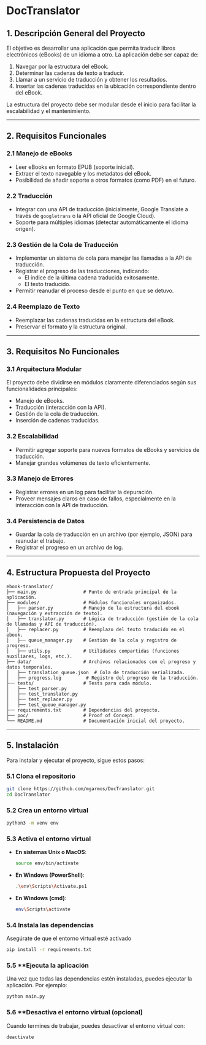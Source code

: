 
# DocTranslator

## 1. **Descripción General del Proyecto**

El objetivo es desarrollar una aplicación que permita traducir libros electrónicos (eBooks) de un idioma a otro. La aplicación debe ser capaz de:

1. Navegar por la estructura del eBook.
2. Determinar las cadenas de texto a traducir.
3. Llamar a un servicio de traducción y obtener los resultados.
4. Insertar las cadenas traducidas en la ubicación correspondiente dentro del eBook.

La estructura del proyecto debe ser modular desde el inicio para facilitar la escalabilidad y el mantenimiento.

---

## 2. **Requisitos Funcionales**

### 2.1 **Manejo de eBooks**

- Leer eBooks en formato EPUB (soporte inicial).
- Extraer el texto navegable y los metadatos del eBook.
- Posibilidad de añadir soporte a otros formatos (como PDF) en el futuro.

### 2.2 **Traducción**

- Integrar con una API de traducción (inicialmente, Google Translate a través de `googletrans` o la API oficial de Google Cloud).
- Soporte para múltiples idiomas (detectar automáticamente el idioma origen).

### 2.3 **Gestión de la Cola de Traducción**

- Implementar un sistema de cola para manejar las llamadas a la API de traducción.
- Registrar el progreso de las traducciones, indicando:
  - El índice de la última cadena traducida exitosamente.
  - El texto traducido.
- Permitir reanudar el proceso desde el punto en que se detuvo.

### 2.4 **Reemplazo de Texto**

- Reemplazar las cadenas traducidas en la estructura del eBook.
- Preservar el formato y la estructura original.

---

## 3. **Requisitos No Funcionales**

### 3.1 **Arquitectura Modular**

El proyecto debe dividirse en módulos claramente diferenciados según sus funcionalidades principales:

- Manejo de eBooks.
- Traducción (interacción con la API).
- Gestión de la cola de traducción.
- Inserción de cadenas traducidas.

### 3.2 **Escalabilidad**

- Permitir agregar soporte para nuevos formatos de eBooks y servicios de traducción.
- Manejar grandes volúmenes de texto eficientemente.

### 3.3 **Manejo de Errores**

- Registrar errores en un log para facilitar la depuración.
- Proveer mensajes claros en caso de fallos, especialmente en la interacción con la API de traducción.

### 3.4 **Persistencia de Datos**

- Guardar la cola de traducción en un archivo (por ejemplo, JSON) para reanudar el trabajo.
- Registrar el progreso en un archivo de log.

---

## 4. **Estructura Propuesta del Proyecto**

```plaintext
ebook-translator/
├── main.py                 # Punto de entrada principal de la aplicación.
├── modules/                # Módulos funcionales organizados.
│   ├── parser.py           # Manejo de la estructura del ebook (navegación y extracción de texto).
│   ├── translator.py       # Lógica de traducción (gestión de la cola de llamadas y API de traducción).
│   ├── replacer.py         # Reemplazo del texto traducido en el ebook.
│   ├── queue_manager.py    # Gestión de la cola y registro de progreso.
│   ├── utils.py            # Utilidades compartidas (funciones auxiliares, logs, etc.).
├── data/                   # Archivos relacionados con el progreso y datos temporales.
│   ├── translation_queue.json  # Cola de traducción serializada.
│   ├── progress.log         # Registro del progreso de la traducción.
├── tests/                  # Tests para cada módulo.
│   ├── test_parser.py
│   ├── test_translator.py
│   ├── test_replacer.py
│   ├── test_queue_manager.py
├── requirements.txt        # Dependencias del proyecto.
├── poc/                    # Proof of Concept.
└── README.md               # Documentación inicial del proyecto.
```

---

## 5. **Instalación**

Para instalar y ejecutar el proyecto, sigue estos pasos:

### 5.1 **Clona el repositorio**

   ```bash
   git clone https://github.com/mgarmos/DocTranslator.git
   cd DocTranslator
   ```

### 5.2  **Crea un entorno virtual**

   ```bash
   python3 -m venv env
   ```

### 5.3 **Activa el entorno virtual**

- **En sistemas Unix o MacOS**:

  ```bash
  source env/bin/activate
  ```

- **En Windows (PowerShell)**:

  ```bash
  .\env\Scripts\Activate.ps1
  ```

- **En Windows (cmd)**:

  ```bash
  env\Scripts\activate
  ```

### 5.4 **Instala las dependencias**

   Asegúrate de que el entorno virtual esté activado

   ```bash
   pip install -r requirements.txt
   ```

### 5.5 **Ejecuta la aplicación

Una vez que todas las dependencias estén instaladas, puedes ejecutar la aplicación. Por ejemplo:

  ```bash
  python main.py
  ```

### 5.6 **Desactiva el entorno virtual (opcional)

Cuando termines de trabajar, puedes desactivar el entorno virtual con:

  ```bash
  deactivate
  ```
